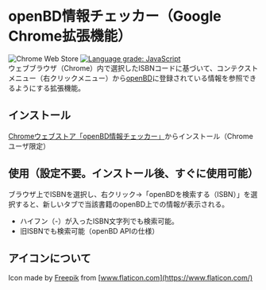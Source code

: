 # openBD情報チェッカー（Google Chrome拡張機能）
![Chrome Web Store](https://img.shields.io/chrome-web-store/v/jmbcpombnleepfponcjibgeohkfcocgg) [![Language grade: JavaScript](https://img.shields.io/lgtm/grade/javascript/g/ttsukagoshi/chrome-ext_openBD-checker.svg?logo=lgtm&logoWidth=18)](https://lgtm.com/projects/g/ttsukagoshi/chrome-ext_openBD-checker/context:javascript)  
ウェブブラウザ（Chrome）内で選択したISBNコードに基づいて、コンテクストメニュー（右クリックメニュー）から[openBD](https://openbd.jp/)に登録されている情報を参照できるようにする拡張機能。

## インストール
[Chromeウェブストア「openBD情報チェッカー」](https://chrome.google.com/webstore/detail/openbd%E6%83%85%E5%A0%B1%E3%83%81%E3%82%A7%E3%83%83%E3%82%AB%E3%83%BC/jmbcpombnleepfponcjibgeohkfcocgg?hl=ja)からインストール（Chromeユーザ限定）

## 使用（設定不要。インストール後、すぐに使用可能）
ブラウザ上でISBNを選択し、右クリック→「openBDを検索する（ISBN）」を選択すると、新しいタブで当該書籍のopenBD上での情報が表示される。
- ハイフン（-）が入ったISBN文字列でも検索可能。
- 旧ISBNでも検索可能（openBD APIの仕様）

## アイコンについて
Icon made by [Freepik](https://www.flaticon.com/authors/freepik) from [www.flaticon.com](https://www.flaticon.com/)
